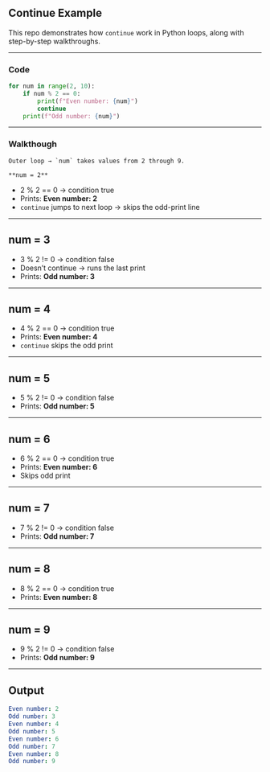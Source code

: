 ## Continue Example

This repo demonstrates how `continue` work in Python loops, along with step-by-step walkthroughs.

---

### Code
```python
for num in range(2, 10):
    if num % 2 == 0:
        print(f"Even number: {num}")
        continue
    print(f"Odd number: {num}")
```
---

### Walkthough

    Outer loop → `num` takes values from 2 through 9.

    **num = 2**
- 2 % 2 == 0 → condition true  
- Prints: **Even number: 2**  
- `continue` jumps to next loop → skips the odd-print line  

---

## num = 3
- 3 % 2 != 0 → condition false  
- Doesn’t continue → runs the last print  
- Prints: **Odd number: 3**  

---

## num = 4
- 4 % 2 == 0 → condition true  
- Prints: **Even number: 4**  
- `continue` skips the odd print  

---

## num = 5
- 5 % 2 != 0 → condition false  
- Prints: **Odd number: 5**  

---

## num = 6
- 6 % 2 == 0 → condition true  
- Prints: **Even number: 6**  
- Skips odd print  

---

## num = 7
- 7 % 2 != 0 → condition false  
- Prints: **Odd number: 7**  

---

## num = 8
- 8 % 2 == 0 → condition true  
- Prints: **Even number: 8**  

---

## num = 9
- 9 % 2 != 0 → condition false  
- Prints: **Odd number: 9**

----

## Output
```yaml
Even number: 2
Odd number: 3
Even number: 4
Odd number: 5
Even number: 6
Odd number: 7
Even number: 8
Odd number: 9
```
